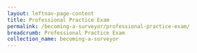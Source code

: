 ```yaml
---
layout: leftnav-page-content
title: Professional Practice Exam
permalink: /becoming-a-surveyor/professional-practice-exam/
breadcrumb: Professional Practice Exam
collection_name: becoming-a-surveyor
---
```

